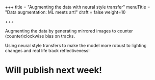 +++
title = "Augmenting the data with neural style transfer"
menuTitle = "Data augmentation: ML meets art!"
draft = false
weight=10

+++

Augmenting the data by generating mirrored images to counter (counter)clockwise bias on tracks.

Using neural style transfers to make the model more robust to lighting changes and real life track reflectiveness!

# Will publish next week!

